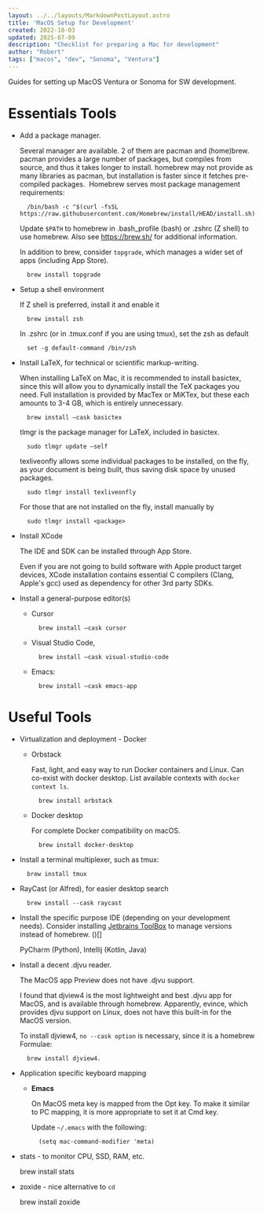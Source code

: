 ```yaml
---
layout: ../../layouts/MarkdownPostLayout.astro
title: 'MacOS Setup for Development'
created: 2022-10-03
updated: 2025-07-09
description: "Checklist for preparing a Mac for development"
author: "Robert"
tags: ["macos", "dev", "Sonoma", "Ventura"]
---
```



Guides for setting up MacOS Ventura or Sonoma for SW development.

# Essentials Tools

* Add a package manager.

    Several manager are available. 2 of them are pacman and (home)brew. 
pacman provides a large number of packages, but compiles from source, and thus it takes longer to install. homebrew may not provide as many libraries as pacman, but installation is faster since it fetches pre-compiled packages. 
Homebrew serves most package management requirements: 

        /bin/bash -c "$(curl -fsSL https://raw.githubusercontent.com/Homebrew/install/HEAD/install.sh)"

    Update `$PATH` to homebrew in .bash_profile (bash) or .zshrc (Z shell) to use homebrew. Also see  https://brew.sh/ for additional information.

    In addition to brew, consider `topgrade`, which manages a wider set of apps (including App Store).

        brew install topgrade

* Setup a shell environment

    If Z shell is preferred, install it and enable it 

        brew install zsh

    In .zshrc (or in .tmux.conf if you are using tmux), set the zsh as default

        set -g default-command /bin/zsh 

* Install LaTeX, for technical or scientific markup-writing. 

    When installing LaTeX on Mac, it is recommended to install basictex, since this will allow you to dynamically install the TeX packages you need. Full installation is provided by MacTex or MiKTex, but these each amounts to 3-4 GB, which is entirely unnecessary. 

        brew install —cask basictex

    tlmgr is the package manager for LaTeX, included in basictex. 

        sudo tlmgr update —self

    texliveonfly allows some individual packages to be installed, on the fly, as your document is being built, thus saving disk space by unused packages.

        sudo tlmgr install texliveonfly

    For those that are not installed on the fly, install manually by

        sudo tlmgr install <package>

* Install XCode

    The IDE and SDK can be installed through App Store.

    Even if you are not going to build software with Apple product target devices, XCode installation contains essential C compilers (Clang, Apple's gcc) used as dependency for other 3rd party SDKs.  

* Install a general-purpose editor(s)

    * Cursor

            brew install —cask cursor

    * Visual Studio Code,

            brew install —cask visual-studio-code

    * Emacs: 
    
            brew install —cask emacs-app

# Useful Tools

* Virtualization and deployment - Docker

    * Orbstack

      Fast, light, and easy way to run Docker containers and Linux. 
      Can co-exist with docker desktop. List available contexts with `docker context ls`. 

            brew install orbstack

    * Docker desktop

      For complete Docker compatibility on macOS.

            brew install docker-desktop





* Install a terminal multiplexer, such as tmux:

        brew install tmux

* RayCast (or Alfred), for easier desktop search

        brew install --cask raycast

* Install the specific purpose IDE (depending on your development needs). Consider installing [Jetbrains ToolBox](https://www.jetbrains.com/toolbox-app/) to manage versions instead of homebrew. ()[]

    PyCharm (Python), Intellij (Kotlin, Java)

* Install a decent .djvu reader.

    The MacOS app Preview does not have .djvu support. 

    I found that djview4 is the most lightweight and best .djvu app for MacOS, and is available through homebrew. Apparently, evince, which provides djvu support on Linux, does not have this built-in for the MacOS version. 

    To install djview4, `no --cask option` is necessary, since it is a homebrew Formulae:

        brew install djview4.

* Application specific keyboard mapping

    * **Emacs**

        On MacOS meta key is mapped from the Opt key. To make it similar to PC mapping, it is more appropriate to set it at Cmd key.

        Update `~/.emacs` with the following:

            (setq mac-command-modifier 'meta)

* stats - to monitor CPU, SSD, RAM, etc.

    brew install stats

* zoxide - nice alternative to `cd`

    brew install zoxide
